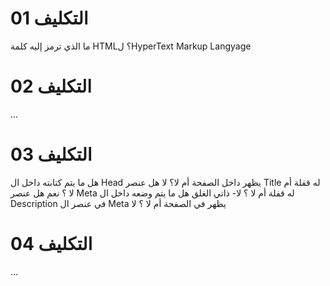 # التكليف 01
ما الذي ترمز إليه كلمة HTML؟
  لHyperText Markup Langyage
# التكليف 02
...
# التكليف 03
هل ما يتم كتابته داخل ال Head يظهر داخل الصفحة أم لا؟
  لا
هل عنصر Title له قفلة أم لا ؟
  نعم
هل عنصر Meta له قفلة أم لا ؟
  لا- ذاتي الغلق
هل ما يتم وضعه داخل ال Description في عنصر ال Meta يظهر في الصفحة أم لا ؟
  لا
# التكليف 04
...
